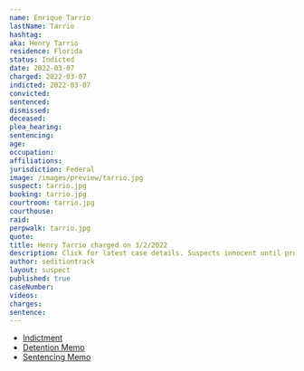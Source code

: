 ```yaml
---
name: Enrique Tarrio
lastName: Tarrio
hashtag:
aka: Henry Tarrio
residence: Florida
status: Indicted
date: 2022-03-07
charged: 2022-03-07
indicted: 2022-03-07
convicted:
sentenced:
dismissed:
deceased:
plea_hearing:
sentencing:
age:
occupation:
affiliations:
jurisdiction: Federal
image: /images/preview/tarrio.jpg
suspect: tarrio.jpg
booking: tarrio.jpg
courtroom: tarrio.jpg
courthouse:
raid:
perpwalk: tarrio.jpg
quote:
title: Henry Tarrio charged on 3/2/2022
description: Click for latest case details. Suspects innocent until proven guilty.
author: seditiontrack
layout: suspect
published: true
caseNumber:
videos:
charges:
sentence:
---
```

- [Indictment](https://www.justice.gov/usao-dc/case-multi-defendant/file/1480986/download)
- [Detention Memo](https://s3.documentcloud.org/documents/21417131/3-14-22-us-detention-memo-enrique-tarrio.pdf)
- [Sentencing Memo](https://extremism.gwu.edu/sites/g/files/zaxdzs2191/f/Enrique%20Tarrio%20Government%20Detention%20Memorandum.pdf)
